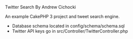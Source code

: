 Twitter Search
By Andrew Cichocki

An example CakePHP 3 project and tweet search engine.

- Database schema located in config/schema/schema.sql
- Twitter API keys go in src/Controller/TwitterController.php